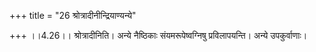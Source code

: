 +++
title = "26 श्रोत्रादीनीन्द्रियाण्यन्ये"

+++
।।4.26।। श्रोत्रादीनिति। अन्ये नैष्ठिकाः संयमरूपेष्वग्निषु प्रविलापयन्ति।
अन्ये उपकुर्वाणाः।

